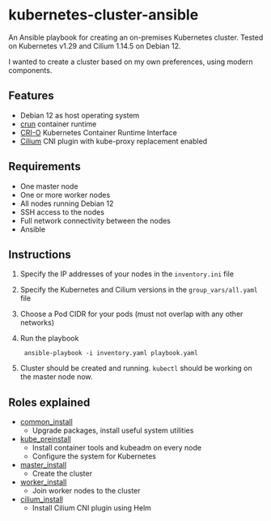 # kubernetes-cluster-ansible

An Ansible playbook for creating an on-premises Kubernetes cluster.
Tested on Kubernetes v1.29 and Cilium 1.14.5 on Debian 12.

I wanted to create a cluster based on my own preferences, using modern components.

## Features
* Debian 12 as host operating system
* [crun](https://github.com/containers/crun) container runtime
* [CRI-O](https://github.com/cri-o/cri-o) Kubernetes Container Runtime Interface
* [Cilium](https://cilium.io/) CNI plugin with kube-proxy replacement enabled

## Requirements
* One master node
* One or more worker nodes
* All nodes running Debian 12
* SSH access to the nodes
* Full network connectivity between the nodes
* Ansible

## Instructions
1. Specify the IP addresses of your nodes in the `inventory.ini` file
2. Specify the Kubernetes and Cilium versions in the `group_vars/all.yaml` file
3. Choose a Pod CIDR for your pods (must not overlap with any other networks)
4. Run the playbook

        ansible-playbook -i inventory.yaml playbook.yaml

5. Cluster should be created and running. `kubectl` should be working on the master node now. 

## Roles explained
* [common_install](roles/common_install/tasks/main.yaml)
  * Upgrade packages, install useful system utilities
* [kube_preinstall](roles/kube_preinstall/tasks/main.yaml)
  * Install container tools and kubeadm on every node
  * Configure the system for Kubernetes
* [master_install](roles/master_install/tasks/main.yaml)
  * Create the cluster
* [worker_install](roles/worker_install/tasks/main.yaml)
  * Join worker nodes to the cluster
* [cilium_install](roles/cilium_install/tasks/main.yaml)
  * Install Cilium CNI plugin using Helm
